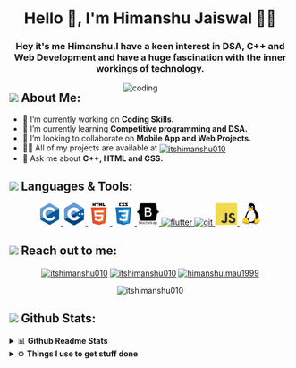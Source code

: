 
<h1 align="center">Hello 👋, I'm Himanshu Jaiswal 🎯️🚀️</h1>
<h3 align="center">Hey it's me Himanshu.I have a keen interest in DSA, C++ and Web Development and have a huge fascination with the inner workings of technology.</h3>

<img align="right" alt="coding" width="300" src="https://media.giphy.com/media/lP8xu5t2DLGG045H8F/giphy.gif">

## <img src="https://media.giphy.com/media/WUlplcMpOCEmTGBtBW/giphy.gif" width="40"> **About Me:**

- 🔭 I’m currently working on **Coding Skills.**
- 🌱 I’m currently learning **Competitive programming and DSA.**
- 👯 I’m looking to collaborate on **Mobile App and Web Projects.**
- 👨‍💻 All of my projects are available at <a href="https://github.com/itshimanshu010?tab=repositories" target="blank"><img align="center" src="https://raw.githubusercontent.com/rahuldkjain/github-profile-readme-generator/master/src/images/icons/Social/github.svg" alt="itshimanshu010" height="30" width="40" /></a>
- 💬 Ask me about **C++, HTML and CSS.**


## <img src="https://media.giphy.com/media/j2pOGeGYKe2xCCKwfi/giphy.gif" width="40"> **Languages & Tools:**

<p align="center"> 
<a href="https://www.cprogramming.com/" target="_blank" rel="noreferrer"> <img src="https://raw.githubusercontent.com/devicons/devicon/master/icons/c/c-original.svg" alt="c" width="40" height="40"/> </a> <a href="https://www.w3schools.com/cpp/" target="_blank" rel="noreferrer"> <img src="https://raw.githubusercontent.com/devicons/devicon/master/icons/cplusplus/cplusplus-original.svg" alt="cplusplus" width="40" height="40"/> </a>  <a href="https://www.w3.org/html/" target="_blank" rel="noreferrer"> <img src="https://raw.githubusercontent.com/devicons/devicon/master/icons/html5/html5-original-wordmark.svg" alt="html5" width="40" height="40"/> </a>  <a href="https://www.w3schools.com/css/" target="_blank" rel="noreferrer"> <img src="https://raw.githubusercontent.com/devicons/devicon/master/icons/css3/css3-original-wordmark.svg" alt="css3" width="40" height="40"/> </a> <a href="https://getbootstrap.com" target="_blank" rel="noreferrer"> <img src="https://raw.githubusercontent.com/devicons/devicon/master/icons/bootstrap/bootstrap-plain-wordmark.svg" alt="bootstrap" width="40" height="40"/> </a>  <a href="https://flutter.dev" target="_blank" rel="noreferrer"> <img src="https://www.vectorlogo.zone/logos/flutterio/flutterio-icon.svg" alt="flutter" width="40" height="40"/> </a> <a href="https://git-scm.com/" target="_blank" rel="noreferrer"> <img src="https://www.vectorlogo.zone/logos/git-scm/git-scm-icon.svg" alt="git" width="40" height="40"/></a><a href="https://developer.mozilla.org/en-US/docs/Web/JavaScript" target="_blank"> <img src="https://raw.githubusercontent.com/devicons/devicon/master/icons/javascript/javascript-original.svg" alt="javascript" width="40" height="40"/> </a> 	<a href="https://www.linux.org/" target="_blank"> <img src="https://raw.githubusercontent.com/devicons/devicon/master/icons/linux/linux-original.svg" alt="linux" width="40" height="40"/> </a>
</p>

## <img src="https://media.giphy.com/media/LnQjpWaON8nhr21vNW/giphy.gif" width="40"> **Reach out to me:** ️

<p align="center">
<a href="https://linkedin.com/in/itshimanshu010" target="_blank"><img align="center" src="https://img.shields.io/badge/-LinkedIn-0e76a8?style=flat-square&logo=Linkedin&logoColor=white" alt="itshimanshu010" /></a>
<a href="https://github.com/itshimanshu010" target="_blank"><img align="center" src="https://img.shields.io/badge/Website-3b5998?style=flat-square&logo=google-chrome&logoColor=white" alt="itshimanshu010" /></a>
<a href="mailto:himanshu.mau1999@gmail.com" target="_blank"><img align="center" src="https://img.shields.io/badge/-Gmail-EA4335?style=flat-square&logo=Gmail&logoColor=white" alt="himanshu.mau1999" /></a>
<p align="center"> <img src="https://komarev.com/ghpvc/?username=itshimanshu010&label=Visitors&color=0088cc&style=flat-square" alt="itshimanshu010" /> </p>

## <img src="https://media.giphy.com/media/ZCN6F3FAkwsyOGU2RS/giphy.gif" width="40"> **Github Stats:**

<details>
  <summary>📊 <b>Github Readme Stats</b></summary>
 <br />
 <p align="center">
  <a href="https://github.com/itshimansh010">
   <img width="430" align="center" src="https://github-readme-stats.vercel.app/api?username=itshimanshu010&show_icons=true&theme=radical&count_private=true">
  </a>
  <a href="https://github.com/itshimanshu010/github-readme-stats">
    <img align="center" src="https://github-readme-stats.anuraghazra1.vercel.app/api/top-langs/?username=itshimanshu010&layout=compact&theme=radical&langs_count=6" />
  </a>
 </p>
</details>




<details>
  <br />
  <summary>⚙️ <b> Things I use to get stuff done</b></summary>
  	<ul>
  	   <li><b>OS:</b> Windows 11 </li>
	     <li><b>Laptop: </b> Asus TUF F15</li>
  	   <li><b>Browser: </b> Edge</li>
	     <li><b>Code Editor:</b> VSCode - The best editor out there.</li>
	     <li><b>To Stay Updated:</b> Linkedin </li>
	    <br />
	</ul>
</details>
